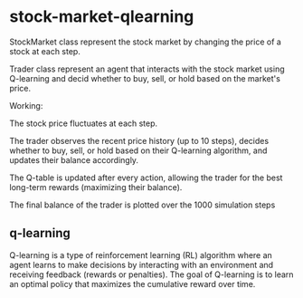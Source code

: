 # stock-market-qlearning

StockMarket class represent the stock market by changing the price of a stock at each step.

Trader class represent an agent that interacts with the stock market using Q-learning and decid whether to buy, sell, or hold based on the market's price.

Working:

The stock price fluctuates at each step.

The trader observes the recent price history (up to 10 steps), decides whether to buy, sell, or hold based on their Q-learning algorithm, and updates their balance accordingly.

The Q-table is updated after every action, allowing the trader for the best long-term rewards (maximizing their balance).

The final balance of the trader is plotted over the 1000 simulation steps

## q-learning

Q-learning is a type of reinforcement learning (RL) algorithm where an agent learns to make decisions by interacting with an environment and receiving feedback (rewards or penalties). The goal of Q-learning is to learn an optimal policy that maximizes the cumulative reward over time.
